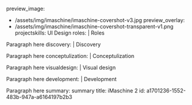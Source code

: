 preview_image:
  - /assets/img/imaschine/imaschine-covershot-v3.jpg
preview_overlay:
  - /assets/img/imaschine/imaschine-covershot-transparent-v1.png
projectskills: UI Design
roles: |
  Roles
  
  Paragraph here
discovery: |
  Discovery
  
  Paragraph here
conceptulization: |
  Conceptulization
  
  Paragraph here
visualdesign: |
  Visual design
  
  Paragraph here
development: |
  Development
  
  Paragraph here
summary: summary
title: iMaschine 2
id: a1701236-1552-483b-947a-a6164197b2b3
